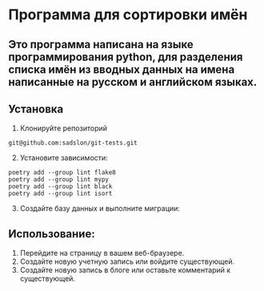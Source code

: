# Программа для сортировки имён

## Это программа написана на языке программирования python, для разделения списка имён из вводных данных на имена написанные на русском и английском языках.

## Установка

1. Клонируйте репозиторий

```commandline
git@github.com:sadslon/git-tests.git
```

2. Установите зависимости:

```commandline
poetry add --group lint flake8
poetry add --group lint mypy
poetry add --group lint black
poetry add --group lint isort
```
3. Создайте базу данных и выполните миграции:

## Использование:

1. Перейдите на страницу в вашем веб-браузере.
2. Создайте новую учетную запись или войдите существующей.
3. Создайте новую запись в блоге или оставьте комментарий к существующей.
